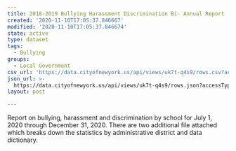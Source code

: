 ```yaml
---
title: 2018-2019 Bullying Harassment Discrimination Bi- Annual Report
created: '2020-11-10T17:05:37.846667'
modified: '2020-11-10T17:05:37.846674'
state: active
type: dataset
tags:
  - Bullying
groups:
  - Local Government
csv_url: 'https://data.cityofnewyork.us/api/views/uk7t-q4s9/rows.csv?accessType=DOWNLOAD'
json_url: >-
  https://data.cityofnewyork.us/api/views/uk7t-q4s9/rows.json?accessType=DOWNLOAD
layout: post

---
```

Report on bullying, harassment and discrimination by school for July 1, 2020 through December 31, 2020. There are two additional file attached which breaks down the statistics by administrative district and data dictionary.
